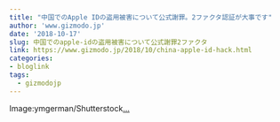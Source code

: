 ```yaml
---
title: "中国でのApple IDの盗用被害について公式謝罪。2ファクタ認証が大事です"
author: 'www.gizmodo.jp'
date: '2018-10-17'
slug: 中国でのapple-idの盗用被害について公式謝罪2ファクタ
link: https://www.gizmodo.jp/2018/10/china-apple-id-hack.html
categories:
- bloglink
tags:
  - gizmodojp
---
```


Image:ymgerman/Shutterstock[... <i class="fas fa-external-link-alt"></i>](https://www.gizmodo.jp/2018/10/china-apple-id-hack.html)

